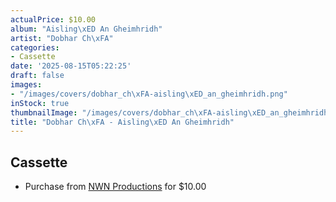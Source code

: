 ```yaml
---
actualPrice: $10.00
album: "Aisling\xED An Gheimhridh"
artist: "Dobhar Ch\xFA"
categories:
- Cassette
date: '2025-08-15T05:22:25'
draft: false
images:
- "/images/covers/dobhar_ch\xFA-aisling\xED_an_gheimhridh.png"
inStock: true
thumbnailImage: "/images/covers/dobhar_ch\xFA-aisling\xED_an_gheimhridh-thumb.png"
title: "Dobhar Ch\xFA - Aisling\xED An Gheimhridh"
---
```


## Cassette
* Purchase from [NWN Productions](http://shop.nwnprod.com/index.php?route=product/product&path=73&product_id=30083&sort=pd.name&order=ASC) for $10.00

